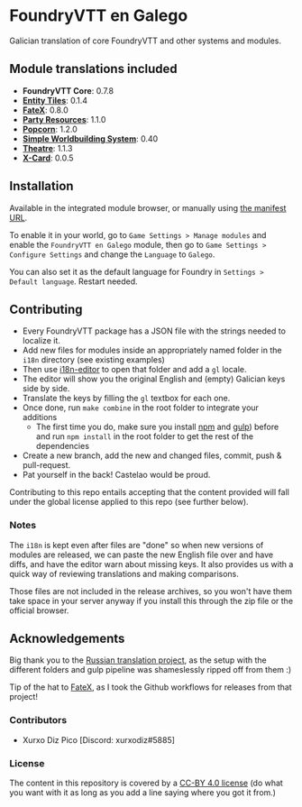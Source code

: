 # FoundryVTT en Galego

Galician translation of core FoundryVTT and other systems and modules.

## Module translations included

- **FoundryVTT Core**: 0.7.8
- **[Entity Tiles](https://github.com/xurxodiz/foundryvtt-entity-tiles)**: 0.1.4
- **[FateX](https://github.com/anvil-vtt/FateX)**: 0.8.0
- **[Party Resources](https://github.com/davelens/fvtt-party-resources)**: 1.1.0
- **[Popcorn](https://github.com/Sk1mble/Popcorn)**: 1.2.0
- **[Simple Worldbuilding System](https://gitlab.com/foundrynet/worldbuilding)**: 0.40
- **[Theatre](https://github.com/League-of-Foundry-Developers/fvtt-module-theatre)**: 1.1.3
- **[X-Card](https://github.com/Sk1mble/XCard)**: 0.0.5

## Installation

Available in the integrated module browser, or manually using
[the manifest URL](https://github.com/xurxodiz/foundryvtt-gl/releases/latest/download/module.json).

To enable it in your world, go to `Game Settings > Manage modules` and enable the `FoundryVTT en Galego` module,
then go to `Game Settings > Configure Settings` and change the `Language` to `Galego`.

You can also set it as the default language for Foundry in `Settings > Default language`. Restart needed.

## Contributing

- Every FoundryVTT package has a JSON file with the strings needed to localize it.
- Add new files for modules inside an appropriately named folder in the `i18n` directory (see existing examples)
- Then use [i18n-editor](https://github.com/andi34/i18n-editor) to open that folder and add a `gl` locale.
- The editor will show you the original English and (empty) Galician keys side by side.
- Translate the keys by filling the `gl` textbox for each one.
- Once done, run `make combine` in the root folder to integrate your additions
	- The first time you do, make sure you install [npm](https://www.npmjs.com/) and [gulp](https://gulpjs.com/docs/en/getting-started/quick-start))
	before and run `npm install` in the root folder to get the rest of the dependencies
- Create a new branch, add the new and changed files, commit, push & pull-request.
- Pat yourself in the back! Castelao would be proud.

Contributing to this repo entails accepting that the content provided will fall under the global
license applied to this repo (see further below).

### Notes

The `i18n` is kept even after files are "done" so when new versions of modules are released,
we can paste the new English file over and have diffs, and have the editor warn about missing keys.
It also provides us with a quick way of reviewing translations and making comparisons.

Those files are not included in the release archives, so you won't have them take space
in your server anyway if you install this through the zip file or the official browser.

## Acknowledgements

Big thank you to the [Russian translation project](https://github.com/Phenomen/foundry-vtt-ru),
as the setup with the different folders and gulp pipeline was shameslessly ripped off from them :)

Tip of the hat to [FateX](https://github.com/anvil-vtt/FateX), as I took the Github workflows for releases from that project!

### Contributors

- Xurxo Diz Pico [Discord: xurxodiz#5885]

### License

The content in this repository is covered by a [CC-BY 4.0 license](https://creativecommons.org/licenses/by/4.0/)
(do what you want with it as long as you add a line saying where you got it from.)

